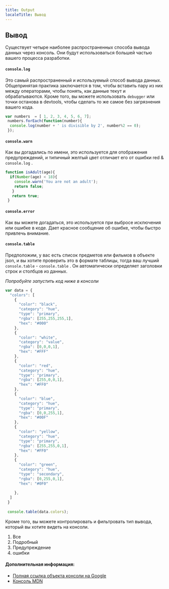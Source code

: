 ```yaml
---
title: Output 
localeTitle: Вывод
---
```

## Вывод

Существует четыре наиболее распространенных способа вывода данных через консоль. Они будут использоваться большей частью вашего процесса разработки.

#### `console.log`

Это самый распространенный и используемый способ вывода данных. Общепринятая практика заключается в том, чтобы вставить пару из них между операторами, чтобы понять, как данные текут и обрабатываются. Кроме того, вы можете использовать `debugger` или точки останова в devtools, чтобы сделать то же самое без загрязнения вашего кода.

```javascript
var numbers  = [ 1, 2, 3, 4, 5, 6, 7]; 
 numbers.forEach(function(number){ 
  console.log(number + ' is divisible by 2', number%2 == 0); 
 }); 
```

#### `console.warn`

Как вы догадались по имени, это используется для отображения предупреждений, и типичный желтый цвет отличает его от ошибки red & `console.log` .

```javascript
function isAdult(age){ 
  if(Number(age) < 18){ 
    console.warn('You are not an adult'); 
    return false; 
   } 
   return true; 
 } 
```

#### `console.error`

Как вы можете догадаться, это используется при выбросе исключения или ошибке в коде. Дает красное сообщение об ошибке, чтобы быстро привлечь внимание.

#### `console.table`

Предположим, у вас есть список предметов или фильмов в объекте json, и вы хотите проверить это в формате таблицы, тогда ваш лучший `console.table` - `console.table` . Он автоматически определяет заголовки строк и столбцов из данных.

_Попробуйте запустить код ниже в консоли_

```javascript
var data = { 
  "colors": [ 
    { 
      "color": "black", 
      "category": "hue", 
      "type": "primary", 
      "rgba": [255,255,255,1], 
      "hex": "#000" 
    }, 
    { 
      "color": "white", 
      "category": "value", 
      "rgba": [0,0,0,1], 
      "hex": "#FFF" 
    }, 
    { 
      "color": "red", 
      "category": "hue", 
      "type": "primary", 
      "rgba": [255,0,0,1], 
      "hex": "#FF0" 
    }, 
    { 
      "color": "blue", 
      "category": "hue", 
      "type": "primary", 
      "rgba": [0,0,255,1], 
      "hex": "#00F" 
    }, 
    { 
      "color": "yellow", 
      "category": "hue", 
      "type": "primary", 
      "rgba": [255,255,0,1], 
      "hex": "#FF0" 
    }, 
    { 
      "color": "green", 
      "category": "hue", 
      "type": "secondary", 
      "rgba": [0,255,0,1], 
      "hex": "#0F0" 
 
    }, 
  ] 
 } 
 
 console.table(data.colors); 
```

Кроме того, вы можете контролировать и фильтровать тип вывода, который вы хотите видеть на консоли.

1.  Все
2.  Подробный
3.  Предупреждение
4.  ошибки

#### Дополнительная информация:

*   [Полная ссылка объекта консоли на Google](https://developers.google.com/web/tools/chrome-devtools/console/console-reference)
*   [Консоль MDN](https://developer.mozilla.org/en-US/docs/Web/API/Console)